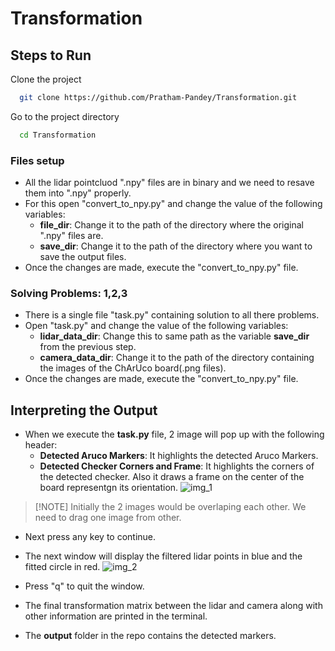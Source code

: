 # Transformation

## Steps to Run

Clone the project
```bash
  git clone https://github.com/Pratham-Pandey/Transformation.git
```

Go to the project directory
```bash
  cd Transformation
```

### Files setup
* All the lidar pointcluod ".npy" files are in binary and we need to resave them into ".npy" properly.
* For this open "convert_to_npy.py" and change the value of the following variables:
  * **file_dir**: Change it to the path of the directory where the original ".npy" files are.
  * **save_dir**: Change it to the path of the directory where you want to save the output files.
* Once the changes are made, execute the "convert_to_npy.py" file.
  
### Solving Problems: 1,2,3
* There is a single file "task.py" containing solution to all there problems.
* Open "task.py" and change the value of the following variables:
  * **lidar_data_dir**: Change this to same path as the variable **save_dir** from the previous step.
  * **camera_data_dir**: Change it to the path of the directory containing the images of the ChArUco board(.png files).
* Once the changes are made, execute the "convert_to_npy.py" file.

## Interpreting the Output
* When we execute the **task.py** file, 2 image will pop up with the following header:
  * **Detected Aruco Markers**: It highlights the detected Aruco Markers.
  * **Detected Checker Corners and Frame**: It highlights the corners of the detected checker. Also it draws a frame on the center of the board representgn its orientation.
 ![img_1](https://github.com/user-attachments/assets/1270bd21-14e4-46e1-ab05-ae2775b145b0)


>  [!NOTE]
> Initially the 2 images would be overlaping each other. We need to drag one image from other.

* Next press any key to continue.
* The next window will display the filtered lidar points in blue and the fitted circle in red.
![img_2](https://github.com/user-attachments/assets/7b9b6fa3-0a36-413c-8983-c621f0815086)

* Press "q" to quit the window.
* The final transformation matrix between the lidar and camera along with other information are printed in the terminal.

* The **output** folder in the repo contains the detected markers.
